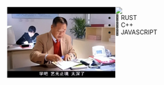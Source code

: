 <a href="https://github.com/zhangyemengren">
   <img style="float: left; width: 50%;" src="https://github.com/zhangyemengren/zhangyemengren/blob/main/T2qHVuh5zgP8x6.webp?row=true"/>
</a>
<a href="https://github.com/zhangyemengren">
   <img style="float: right; width: 50%;" src="https://github-readme-stats.vercel.app/api/top-langs/?username=zhangyemengren&layout=compact"/>
</a>

- 📗 RUST
- 📘 C++
- 📙 JAVASCRIPT
  

  


